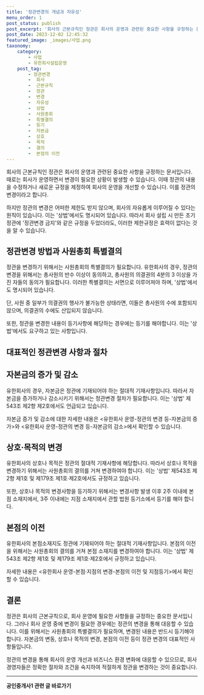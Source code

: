 ```yaml
---
title: '정관변경의 개념과 자유성'
menu_order: 1
post_status: publish
post_excerpt: '회사의 근본규칙인 정관은 회사의 운영과 관련된 중요한 사항을 규정하는 문서입니다. 때로는 회사가 운영하면서 변경이 필요한 상황이 발생할 수 있습니다. 이때 정관의 내용을 수정하거나 새로운 규정을 제정하여 회사의 운영을 개선할 수 있습니다. 이를 정관의 변경이라고 합니다.'
post_date: 2023-12-02 12:45:32
featured_image: _images/사업.png
taxonomy:
    category:
        - 사업
        - 유한회사설립운영
    post_tag:
        - 정관변경
        -  회사
        -  근본규칙
        -  정관
        -  변경
        -  자유성
        -  상법
        -  사원총회
        -  특별결의
        -  등기
        -  자본금
        -  상호
        -  목적
        -  결의
        -  본점의 이전
---
```



회사의 근본규칙인 정관은 회사의 운영과 관련된 중요한 사항을 규정하는 문서입니다. 때로는 회사가 운영하면서 변경이 필요한 상황이 발생할 수 있습니다. 이때 정관의 내용을 수정하거나 새로운 규정을 제정하여 회사의 운영을 개선할 수 있습니다. 이를 정관의 변경이라고 합니다.

하지만 정관의 변경은 어떠한 제한도 받지 않으며, 회사의 자유롭게 이루어질 수 있다는 원칙이 있습니다. 이는 '상법'에서도 명시되어 있습니다. 따라서 회사 설립 시 만든 초기 정관에 '정관변경 금지'와 같은 규정을 두었더라도, 이러한 제한규정은 효력이 없다는 것을 알 수 있습니다.

## 정관변경 방법과 사원총회 특별결의

정관을 변경하기 위해서는 사원총회의 특별결의가 필요합니다. 유한회사의 경우, 정관의 변경을 위해서는 총사원의 반수 이상이 동의하고, 총사원의 의결권의 4분의 3 이상을 가진 자들의 동의가 필요합니다. 이러한 특별결의는 서면으로 이루어져야 하며, '상법'에서도 명시되어 있습니다.

단, 사원 중 일부가 의결권의 행사가 불가능한 상태라면, 이들은 총사원의 수에 포함되지 않으며, 의결권의 수에도 산입되지 않습니다.

또한, 정관을 변경한 내용이 등기사항에 해당하는 경우에는 등기를 해야합니다. 이는 '상법'에서도 요구하고 있는 사항입니다.

## 대표적인 정관변경 사항과 절차

## 자본금의 증가 및 감소

유한회사의 경우, 자본금은 정관에 기재되어야 하는 절대적 기재사항입니다. 따라서 자본금을 증가하거나 감소시키기 위해서는 정관변경 절차가 필요합니다. 이는 '상법' 제543조 제2항 제2호에서도 언급되고 있습니다.

자본금 증가 및 감소에 대한 자세한 내용은 <유한회사 운영-정관의 변경 등-자본금의 증가>와 <유한회사 운영-정관의 변경 등-자본금의 감소>에서 확인할 수 있습니다.

## 상호·목적의 변경

유한회사의 상호나 목적은 정관의 절대적 기재사항에 해당합니다. 따라서 상호나 목적을 변경하기 위해서는 사원총회의 결의를 거쳐 변경하여야 합니다. 이는 '상법' 제543조 제2항 제1호 및 제179조 제1호·제2호에서도 규정하고 있습니다.

또한, 상호나 목적의 변경사항을 등기하기 위해서는 변경사항 발생 이후 2주 이내에 본점 소재지에서, 3주 이내에는 지점 소재지에서 관할 법원 등기소에서 등기를 해야 합니다.

## 본점의 이전

유한회사의 본점소재지도 정관에 기재되어야 하는 절대적 기재사항입니다. 본점의 이전을 위해서는 사원총회의 결의를 거쳐 본점 소재지를 변경하여야 합니다. 이는 '상법' 제543조 제2항 제1호 및 제179조 제1호·제2호에서 규정하고 있습니다.

자세한 내용은 <유한회사 운영-본점·지점의 변경-본점의 이전 및 지점등기>에서 확인할 수 있습니다.

## 결론

정관은 회사의 근본규칙으로, 회사 운영에 필요한 사항들을 규정하는 중요한 문서입니다. 그러나 회사 운영 중에 변경이 필요한 경우에는 정관의 변경을 통해 대응할 수 있습니다. 이를 위해서는 사원총회의 특별결의가 필요하며, 변경된 내용은 반드시 등기해야 합니다. 자본금의 변동, 상호나 목적의 변경, 본점의 이전 등이 정관 변경의 대표적인 사항들입니다.

정관의 변경을 통해 회사의 운영 개선과 비즈니스 환경 변화에 대응할 수 있으므로, 회사 경영자들은 정확한 절차와 조건을 숙지하여 적절하게 정관을 변경하는 것이 중요합니다.
<!-- wp:separator -->
<hr class="wp-block-separator has-alpha-channel-opacity"/>
<!-- /wp:separator -->

<!-- wp:group {"backgroundColor":"base","layout":{"type":"constrained"}} -->
<div class="wp-block-group has-base-background-color has-background"><!-- wp:paragraph {"align":"center","fontSize":"medium"} -->
<p class="has-text-align-center has-large-font-size"><strong>공인중개사1 관련 글 바로가기</strong></p>
<!-- /wp:paragraph -->


<!-- wp:latest-posts
{"categories":[{"id":22617,"count":19,"description":"","link":"https://uknowlaw.com/category/%ea%b3%b5%ec%9d%b8%ec%a4%91%ea%b0%9c%ec%82%ac1/","name":"공인중개사1","slug":"공인중개사1","taxonomy":"category","parent":0,"meta":[],"_links":{"self":[{"href":"https://uknowlaw.com/wp-json/wp/v2/categories/22617"}],"collection":[{"href":"https://uknowlaw.com/wp-json/wp/v2/categories"}],"about":[{"href":"https://uknowlaw.com/wp-json/wp/v2/taxonomies/category"}],"wp:post_type":[{"href":"https://uknowlaw.com/wp-json/wp/v2/posts?categories=22617"}],"curies":[{"name":"wp","href":"https://api.w.org/{rel}","templated":true}]}}],"postsToShow":100,"excerptLength":28,"postLayout":"grid","columns":2,"featuredImageAlign":"left","featuredImageSizeSlug":"large","fontSize":"small"} /--></div>
<!-- /wp:group -->